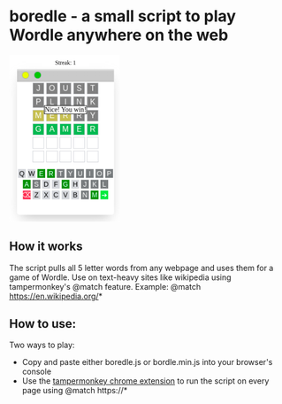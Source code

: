 # boredle - a small script to play Wordle anywhere on the web

<img src="screenshot2.png" width="200px">

## How it works

The script pulls all 5 letter words from any webpage and uses them for a game of Wordle. Use on text-heavy sites like wikipedia using tampermonkey's @match feature. Example: @match https://en.wikipedia.org/*

## How to use:

Two ways to play:

- Copy and paste either boredle.js or bordle.min.js into your browser's console
- Use the [tampermonkey chrome extension](https://chrome.google.com/webstore/detail/tampermonkey/dhdgffkkebhmkfjojejmpbldmpobfkfo) to run the script on every page using @match https://*
